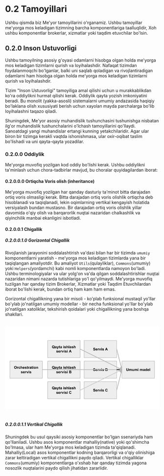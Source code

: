 # 0.2 Tamoyillari
Ushbu qismda biz Me'yor tamoyillarini o'rganamiz. Ushbu tamoyillar me'yorga mos keladigan tizimning barcha komponentlariga taalluqlidir, Xoh ushbu komponentlar brokerlar, xizmatlar yoki taqdim etuvchilar bo'lsin.

## 0.2.0 Inson Ustuvorligi
Ushbu tamoyilning asosiy g'oyasi odamlarni hisobga olgan holda me'yorga mos keladigan tizimlarni qurish va loyihalashdir. Nafaqat tizimdan foydalanmoqchi bo'lganlar, balki uni saqlab qoladigan va rivojlantiradigan odamlarni ham hisobga olgan holda me'yorga mos keladigan tizimlarni qurish va loyihalashdir.

Tizim "Inson Ustuvorligi" tamoyiliga amal qilishi uchun u murakkablikdan ko'ra oddiylikni hurmat qilishi kerak. Oddiylik qayta yozish imkoniyatini beradi. Bu monolit (yakka-asosli) sistemalarni umumiy andazasida haqiqiy bo'laklana olish xususiyati berish uchun xayolan mayda parchalarga bo'lib loyihalashni taqazo qiladi.

Shuningdek, Me'yor asosiy muhandislik tushunchasini tushunishga nisbatan ilg'or muhandislik tushunchalarini o'lchash tamoyillarini qo'llaydi. Sanoatdagi yangi muhandislar ertangi kunning yetakchilaridir. Agar ular biron bir tizimga kerakli vaqtda ishonishmasa, ular oxir-oqibat taslim bo'lishadi va uni qayta-qayta yozadilar.

### 0.2.0.0 Oddiylik
Me'yorga muvofiq yozilgan kod oddiy bo'lishi kerak. Ushbu oddiylikni ta'minlash uchun chora-tadbirlar mavjud, bu choralar quyidagilardan iborat:

#### 0.2.0.0.0 Ortiqcha Voris olish (inheritance)
Me'yorga muvofiq yozilgan har qanday dasturiy ta'minot bitta darajadan ortiq voris olmasligi kerak. Bitta darajadan ortiq voris olishlik ortiqcha deb hisoblanadi va taqiqlanadi, lekin oqimlarning vertikal kengayish holatida versiyalash bundan mustasno. Bir darajadan ortiq voris olishlik yillar davomida o'qiy olish va barqarorlik nuqtai nazaridan chalkashlik va qiyinchilik manbai ekanligini isbotladi.

#### 0.2.0.0.1 Chigallik

##### 0.2.0.0.1.0 Gorizontal Chigallik
Rivojlanish jarayonini soddalashtirish va'dasi bilan har bir tizimda `umumiy` komponentlarni yaratish - me'yorga mos keladigan tizimlarda yana bir taqiqlangan amaliyotdir. Bu amaliyot `Utils`(qulayliklar), `Commons`(umumiy) yoki `Helpers`(yordamchi) kabi nomli komponentlarda namoyon bo'ladi. Ushbu terminologiyalar va ular yolg'on va'da qilgan soddalashtirishlar nuqtai nazaridan nimani nazarda tutishlariga yo'l qo'yilmaydi. Me'yorga muvofiq tuzilgan har qanday tizim Brokerlar, Xizmatlar yoki Taqdim Etuvchilardan iborat bo'lishi kerak, bundan ortiq ham kam ham emas.

Gorizontal chigallikning yana bir misoli - ko'plab funksional mustaqil yo'llar bo'ylab jo'natilgan umumiy modellar - bir necha funksional yo'llar bo'ylab jo'natilgan xatoliklar, tekshirish qoidalari yoki chigallikning yana boshqa shakllari.

<br />
    <div align=center>
        <img src="../Resurslar/Principles1.png" />
    </div>
<br />

##### 0.2.0.0.1.1 Vertikal Chigallik
Shuningdek bu usul qaysiki asosiy komponentlar bo'lgan ssenariyda ham qo'llaniladi. Ushbu asos komponentlar mahalliy(native) yoki qo'shimcha bo'lmasa, ular ham Me'yorga mos keladigan tizimda ta'qiqlanadi. Mahalliy(Local) asos komponentlar kodning barqarorligi va o'qiy olinishiga zarar keltiradigan vertikal chigallikni paydo qiladi. Vertikal chigalliklar `Commons`(umumiy) komponentlarga o'xshab har qanday tizimda yagona nosozlik nuqtalarini paydo qilish jihatidan zararlidir.

